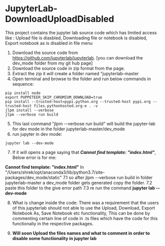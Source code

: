 # JupyterLab-DownloadUploadDisabled
This project contains the jupyter lab source code which has limited access like : Upload file is diasbled, Downloading file or notebook is disabled, Export notebook as is disabled in file menu


1. Download the source code from https://github.com/jupyterlab/jupyterlab. [you can download the dev_mode folder from my git hub page]
2. Download the source code in zip format from the page.
3. Extract the zip it will create a folder named "jupyterlab-master
4. Open terminal and browse to the folder and run below commands in sequence:
```
pip install node
export PUPPETEER_SKIP_CHROMIUM_DOWNLOAD=true
pip install --trusted-host=pypi.python.org --trusted-host pypi.org --trusted-host files.pythonhosted.org-e . -v
jlpm install --verbose
jlpm --verbose run build
```
5. This last command "jlpm --verbose run build" will build the jupyter-lab for dev mode in the folder jupyterlab-master/dev_mode
6. run jupyter in dev mode:

```
jupyter lab --dev-mode

```
7. If it will opens a page saying that ***Cannot find template: "index.html"***, Below error is for me:

**Cannot find template: "index.html"**
In "/Users/shrek/opt/anaconda3/lib/python3.7/site-packages/dev_mode/static"
  7.1 so after jlpm --verbose run build in folder jupyterlab-master a dev_mode folder gets generated copy the folder.
  7.2 paste this folder to the give error path 
  7.3 re run the command **jupyter lab --dev-mode**

8. What is change inside the code:
There was a requirement that the users of this jupyterlab should not able to use the Upload, Download, Export Notebook As,      Save Notebook etc functionality, This can be done by commenting certain line of code in .ts files which have the code for this functionaliy in the respective packages.

9. **Will soon Upload the files names and what to comment in order to disable some functionality in jupyter lab**
